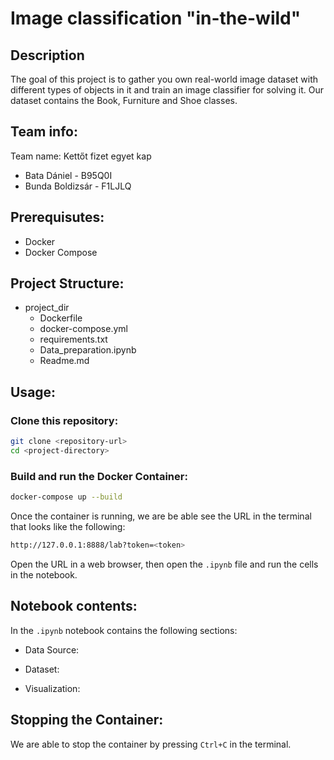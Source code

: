 # Image classification "in-the-wild"
## Description
The goal of this project is to gather you own real-world image dataset with different types of objects in it and train an image classifier for solving it. Our dataset contains the Book, Furniture and Shoe classes.

## Team info:
Team name: Kettőt fizet egyet kap
* Bata Dániel - B95Q0I
* Bunda Boldizsár - F1LJLQ

## Prerequisutes:
* Docker
* Docker Compose

## Project Structure:
* project_dir
    * Dockerfile
    * docker-compose.yml
    * requirements.txt
    * Data_preparation.ipynb
    * Readme.md

## Usage:
### Clone this repository:
```bash
git clone <repository-url>
cd <project-directory>
```

### Build and run the Docker Container:
```bash
docker-compose up --build
```
Once the container is running, we are be able see the URL in the  terminal that looks like the following:

```bash
http://127.0.0.1:8888/lab?token=<token>
```
Open the URL in a web browser, then open the `.ipynb` file and run the cells in the notebook.

## Notebook contents:
In the `.ipynb` notebook contains the following sections:
* Data Source:

* Dataset:

* Visualization:

## Stopping the Container:
We are able to stop the container by pressing `Ctrl+C` in the terminal.
